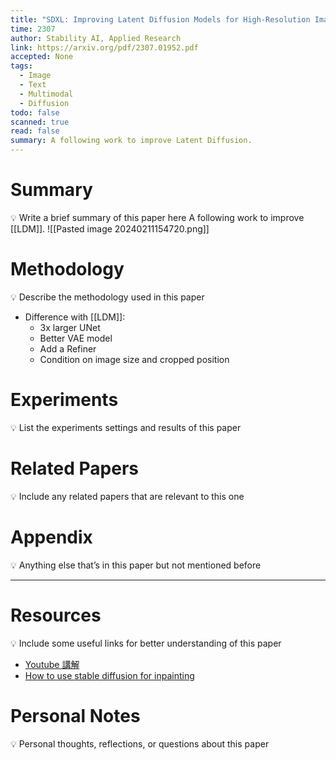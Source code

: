 ```yaml
---
title: "SDXL: Improving Latent Diffusion Models for High-Resolution Image Synthesis"
time: 2307
author: Stability AI, Applied Research
link: https://arxiv.org/pdf/2307.01952.pdf
accepted: None
tags:
  - Image
  - Text
  - Multimodal
  - Diffusion
todo: false
scanned: true
read: false
summary: A following work to improve Latent Diffusion.
---
```

# Summary
💡 Write a brief summary of this paper here
A following work to improve [[LDM]].
![[Pasted image 20240211154720.png]]
# Methodology
💡 Describe the methodology used in this paper
- Difference with [[LDM]]:
	- 3x larger UNet
	- Better VAE model
	- Add a Refiner
	- Condition on image size and cropped position
# Experiments
💡 List the experiments settings and results of this paper

# Related Papers
💡 Include any related papers that are relevant to this one

# Appendix
💡 Anything else that’s in this paper but not mentioned before

---
# Resources
💡 Include some useful links for better understanding of this paper
- [Youtube 講解](https://www.youtube.com/watch?v=_yDhjA9SY3Q)
- [How to use stable diffusion for inpainting](https://medium.com/aibygroup/lets-understand-stable-diffusion-inpainting-fdd0b1c3a925)

# Personal Notes
💡 Personal thoughts, reflections, or questions about this paper
